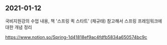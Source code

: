## 2021-01-12

국비지원강의 수업 내용,  책 '스프링 퀵 스타트' (채규태) 참고해서 스프링 프레임워크에 대한 개념 정리


https://www.notion.so/Spring-1d41818ef9ac4fdfb5834a650574bc9c

